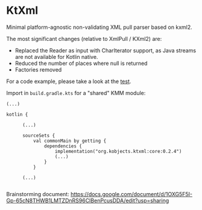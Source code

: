 # KtXml

Minimal platform-agnostic non-validating XML pull parser based on kxml2.

The most significant changes (relative to XmlPull / KXml2) are:

- Replaced the Reader as input with CharIterator support, as Java streams are not available for Kotlin native.
- Reduced the number of places where null is returned
- Factories removed

For a code example, please take a look at the [test](https://github.com/kobjects/ktxml/blob/main/core/src/commonTest/kotlin/org/kobjects/ktxml/KtXmlTest.kt).

Import in `build.gradle.kts` for a "shared" KMM module:

```
(...)

kotlin {
  
      (...)
  
      sourceSets {
          val commonMain by getting {
              dependencies {
                  implementation("org.kobjects.ktxml:core:0.2.4")
                  (...)
              }
          }
          
      (...)  
              
```


Brainstorming document: https://docs.google.com/document/d/1OXG5F5I-Gp-65cN8THWB1LMTZDnRS96CIBenPcusDDA/edit?usp=sharing
